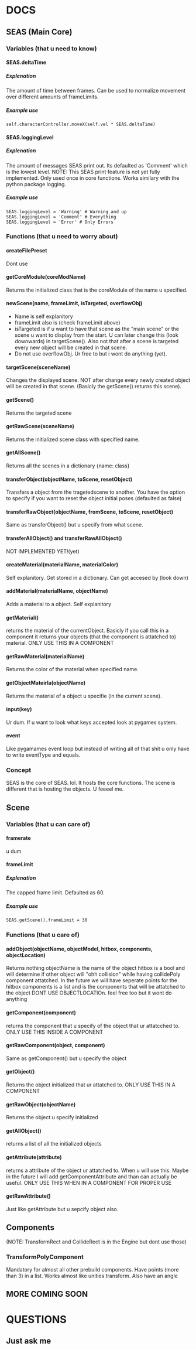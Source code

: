# DOCS
## SEAS (Main Core)
### Variables (that u need to know)


#### SEAS.deltaTime
##### Explenation
The amount of time between frames. Can be used to normalize movement over different amounts of frameLimits.
##### Example use
    self.characterController.moveX(self.vel * SEAS.deltaTime)

#### SEAS.loggingLevel
##### Explenation
The amount of messages SEAS print out. Its defaulted as 'Comment' which is the lowest level. NOTE: This SEAS print feature 
is not yet fully implemented. Only used once in core functions. Works similary with the python package logging.
##### Example use
    SEAS.loggingLevel = 'Warning' # Warning and up
    SEAS.loggingLevel = 'Comment' # Everything
    SEAS.loggingLevel = 'Error' # Only Errors

### Functions (that u need to worry about)
#### createFilePreset
Dont use

#### getCoreModule(coreModName)
Returns the initialized class that is the coreModule of the name u specified.


#### newScene(name, frameLimit, isTargeted, overflowObj)
* Name is self explanitory
* frameLimit also is (check frameLimit above)
* isTargeted is if u want to have that scene as the "main scene" or the scene u want to display from the start. U can later change
this (look downwards) in targetScene(). Also not that after a scene is targeted every new object will be created in that scene.
* Do not use overflowObj. Ur free to but i wont do anything (yet).

#### targetScene(sceneName)
Changes the displayed scene. NOT after change every newly created object will be created in that scene. (Basicly the getScene() 
returns this scene).

#### getScene()
Returns the targeted scene

#### getRawScene(sceneName)
Returns the initialized scene class with specified name.

#### getAllScene()
Returns all the scenes in a dictionary {name: class}

#### transferObject(objectName, toScene, resetObject)
Transfers a object from the tragetedscene to another. You have the option to specify if you want to reset the object initial poses
(defaulted as false)

#### transferRawObject(objectName, fromScene, toScene, resetObject)
Same as transferObject() but u specify from what scene.

#### transferAllObject() and transferRawAllObject()
NOT IMPLEMENTED YET!(yet)

#### createMaterial(materialName, materialColor)
Self explanitory. Get stored in a dictionary. Can get accesed by (look down)

#### addMaterial(materialName, objectName)
Adds a material to a object. Self explanitory

#### getMaterial()
returns the material of the currentObject. Basicly if you call this in a component it returns your objects 
(that the component is attatched to) material. ONLY USE THIS IN A COMPONENT

#### getRawMaterial(materialName)
Returns the color of the material when specified name.

#### getObjectMateirla(objectName)
Returns the material of a object u specifie (in the current scene).

#### input(key)
Ur dum. If u want to look what keys accepted look at pygames system.

#### event
Like pygamames event loop but instead of writing all of that shit u only have to write eventType and equals.

### Concept
SEAS is the core of SEAS. lol. It hosts the core functions. The scene is different that is hosting the objects. U feeeel me.

## Scene
### Variables (that u can care of)
#### framerate
u dum

#### frameLimit
##### Explenation
 The capped frame limit. Defaulted as 60.
##### Example use
    SEAS.getScene().frameLimit = 30

### Functions (that u care of)
#### addObject(objectName, objectModel, hitbox, components, objectLocation)
Returns nothing
objectName is the name of the object
hitbox is a bool and will determine if other object will "ohh collision" while having collidePoly component attatched. In the future 
we will have seperate points for the hitbox
components is a list and is the components that will be attatched to the object
DONT USE OBJECTLOCATIOn. feel free too but it wont do anything

#### getComponent(component)
returns the component that u specify of the object that ur attatcched to. ONLY USE THIS INSIDE A COMPONENT

#### getRawComponent(object, component)
Same as getComponent() but u specify the object

#### getObject()
Returns the object initialized that ur attatched to. ONLY USE THIS IN A COMPONENT

#### getRawObject(objectName)
Returns the object u specify initialized

#### getAllObject()
returns a list of all the initialized objects

#### getAttribute(attribute)
returns a attribute of the object ur attatched to. When u will use this. Maybe in the future I will add getComponentAttribute and than can actually
be useful. ONLY USE THIS WHEN IN A COMPONENT FOR PROPER USE

#### getRawAttribute()
Just like getAttribute but u sepcify object also.

## Components
(NOTE: TransformRect and CollideRect is in the Engine but dont use those)
### TransformPolyComponent
Mandatory for almost all other prebuild components. Have points (more than 3) in a list. Works almost like unities transform. Also have an angle


## MORE COMING SOON


# QUESTIONS
## Just ask me
